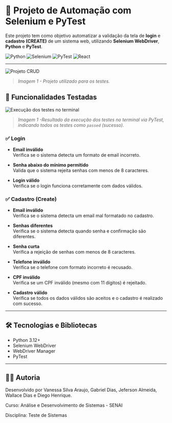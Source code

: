 # 🧪 Projeto de Automação com Selenium e PyTest

Este projeto tem como objetivo automatizar a validação da tela de **login** e **cadastro (CREATE)** de um sistema web, utilizando **Selenium WebDriver**, **Python** e **PyTest**.

![Python](https://img.shields.io/badge/Python-3776AB?style=for-the-badge&logo=python&logoColor=white)
![Selenium](https://img.shields.io/badge/Selenium-43B02A?style=for-the-badge&logo=selenium&logoColor=white)
![PyTest](https://img.shields.io/badge/PyTest-0A9EDC?style=for-the-badge&logo=pytest&logoColor=white)
![React](https://img.shields.io/badge/React-61DAFB?style=for-the-badge&logo=react&logoColor=black)


---

![Projeto CRUD](https://github.com/user-attachments/assets/5bdc3fde-bed9-424c-9e1a-511373bc0a3a)
> *Imagem 1 - Projeto utilizado para os testes.*



## 📌 Funcionalidades Testadas

![Execução dos testes no terminal](https://github.com/user-attachments/assets/d8c4db01-a1f9-4ec9-bbed-e7e0f093711c)
> *Imagem 1 -Resultado da execução dos testes no terminal via PyTest, indicando todos os testes como `passed` (sucesso).*

### ✅ Login
- **Email inválido**  
  Verifica se o sistema detecta um formato de email incorreto.

- **Senha abaixo do mínimo permitido**  
  Valida que o sistema rejeita senhas com menos de 8 caracteres.

- **Login válido**  
  Verifica se o login funciona corretamente com dados válidos.

### ✅ Cadastro (Create)
- **Email inválido**  
  Verifica se o sistema detecta um email mal formatado no cadastro.

- **Senhas diferentes**  
  Verifica se o sistema detecta quando senha e confirmação são diferentes.

- **Senha curta**  
  Verifica a rejeição de senhas com menos de 8 caracteres.

- **Telefone inválido**  
  Verifica se o telefone com formato incorreto é recusado.

- **CPF inválido**  
  Verifica se um CPF inválido (mesmo com 11 dígitos) é rejeitado.

- **Cadastro válido**  
  Verifica se todos os dados válidos são aceitos e o cadastro é realizado com sucesso.

---

## 🛠 Tecnologias e Bibliotecas

- Python 3.12+
- Selenium WebDriver
- WebDriver Manager
- PyTest

---
## 👩‍🎓 Autoria
Desenvolvido por Vanessa Silva Araujo, Gabriel Dias, Jeferson Almeida, Wallace Dias e Diego Henrique.

Curso: Análise e Desenvolvimento de Sistemas - SENAI

Disciplina: Teste de Sistemas
